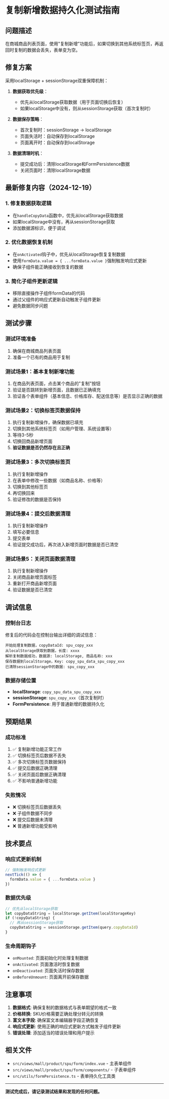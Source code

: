 # 复制新增数据持久化测试指南

## 问题描述
在商城商品列表页面，使用"复制新增"功能后，如果切换到其他系统标签页，再返回时复制的数据会丢失，表单变为空。

## 修复方案
采用localStorage + sessionStorage双重保障机制：

1. **数据获取优先级**：
   - 优先从localStorage获取数据（用于页面切换后恢复）
   - 如果localStorage中没有，则从sessionStorage获取（首次复制时）

2. **数据保存策略**：
   - 首次复制时：sessionStorage → localStorage
   - 页面失活时：自动保存到localStorage
   - 页面离开时：自动保存到localStorage

3. **数据清理时机**：
   - 提交成功后：清除localStorage和FormPersistence数据
   - 关闭页面时：清除localStorage数据

## 最新修复内容（2024-12-19）

### 1. 修复数据获取逻辑
- 在`handleCopyData`函数中，优先从localStorage获取数据
- 如果localStorage中没有，再从sessionStorage获取
- 添加数据源标识，便于调试

### 2. 优化数据恢复机制
- 在`onActivated`钩子中，优先从localStorage恢复复制数据
- 使用`formData.value = { ...formData.value }`强制触发响应式更新
- 确保子组件能正确接收到恢复的数据

### 3. 简化子组件更新逻辑
- 移除直接操作子组件formData的代码
- 通过父组件的响应式更新自动触发子组件更新
- 避免数据同步问题

## 测试步骤

### 测试环境准备
1. 确保在商城商品列表页面
2. 准备一个已有的商品用于复制

### 测试场景1：基本复制新增功能
1. 在商品列表页面，点击某个商品的"复制"按钮
2. 验证是否跳转到新增页面，且数据已正确填充
3. 验证各个表单组件（基本信息、价格库存、配送信息等）是否显示正确的数据

### 测试场景2：切换标签页数据保持
1. 执行复制新增操作，确保数据已填充
2. 切换到其他系统标签页（如用户管理、系统设置等）
3. 等待3-5秒
4. 切换回商品新增页面
5. **验证数据是否仍然存在且正确**

### 测试场景3：多次切换标签页
1. 执行复制新增操作
2. 在表单中修改一些数据（如商品名称、价格等）
3. 切换到其他标签页
4. 再切换回来
5. 验证修改的数据是否保持

### 测试场景4：提交后数据清理
1. 执行复制新增操作
2. 填写必要信息
3. 提交表单
4. 验证提交成功后，再次进入新增页面时数据是否已清空

### 测试场景5：关闭页面数据清理
1. 执行复制新增操作
2. 关闭商品新增页面标签
3. 重新打开商品新增页面
4. 验证数据是否已清空

## 调试信息

### 控制台日志
修复后的代码会在控制台输出详细的调试信息：

```
开始处理复制数据，copyDataId: spu_copy_xxx
从localStorage获取到数据，长度: xxxx
解析复制数据成功，数据源: localStorage, 商品名称: xxx
保存数据到localStorage，Key: copy_spu_data_spu_copy_xxx
已清除sessionStorage中的数据: spu_copy_xxx
```

### 数据存储位置
- **localStorage**: `copy_spu_data_spu_copy_xxx`
- **sessionStorage**: `spu_copy_xxx`（首次复制时）
- **FormPersistence**: 用于普通新增的数据持久化

## 预期结果

### 成功标准
1. ✅ 复制新增功能正常工作
2. ✅ 切换标签页后数据不丢失
3. ✅ 多次切换标签页数据保持
4. ✅ 提交后数据正确清理
5. ✅ 关闭页面后数据正确清理
6. ✅ 不影响普通新增功能

### 失败情况
- ❌ 切换标签页后数据丢失
- ❌ 子组件数据不同步
- ❌ 提交后数据未清理
- ❌ 普通新增功能受影响

## 技术要点

### 响应式更新机制
```javascript
// 强制触发响应式更新
nextTick(() => {
  formData.value = { ...formData.value }
})
```

### 数据优先级
```javascript
// 优先从localStorage获取
let copyDataString = localStorage.getItem(localStorageKey)
if (!copyDataString) {
  // 再从sessionStorage获取
  copyDataString = sessionStorage.getItem(query.copyDataId)
}
```

### 生命周期钩子
- `onMounted`: 页面初始化时处理复制数据
- `onActivated`: 页面激活时恢复数据
- `onDeactivated`: 页面失活时保存数据
- `onBeforeUnmount`: 页面离开前保存数据

## 注意事项

1. **数据格式**: 确保复制的数据格式与表单期望的格式一致
2. **价格转换**: SKU价格需要正确处理分转元的转换
3. **富文本字段**: 确保富文本编辑器字段正确恢复
4. **响应式更新**: 使用正确的响应式更新方式触发子组件更新
5. **错误处理**: 添加适当的错误处理和用户提示

## 相关文件

- `src/views/mall/product/spu/form/index.vue` - 主表单组件
- `src/views/mall/product/spu/form/components/` - 子表单组件
- `src/utils/formPersistence.ts` - 表单持久化工具类

---

**测试完成后，请记录测试结果和发现的任何问题。** 